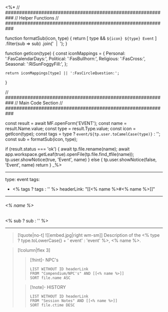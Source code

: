 <%*
// ###########################################################
//                        Helper Functions
// ###########################################################

function formatSub(icon, type) {
	return [
		type && `${icon} ${type} Event`
	]
  	.filter(sub => sub)
  	.join('&nbsp;&nbsp;|&nbsp;&nbsp;');
}

function getIcon(type) {
	const iconMappings = {
		Personal: ':FasCalendarDays:',
		Political: ':FasBullhorn:',
		Religious: ':FasCross:',
		Seasonal: ':RiSunFoggyFill:',
	};
	
	return iconMappings[type] || ':FasCircleQuestion:';
}

// ###########################################################
//                        Main Code Section
// ###########################################################

const result = await MF.openForm('EVENT');
const name = result.Name.value;
const type = result.Type.value;
const icon = getIcon(type);
const tags = type ? `event/${tp.user.toCamelCase(type)}` : '';
const sub = formatSub(icon, type);

if (result.status === 'ok') {
    await tp.file.rename(name);
    await app.workspace.getLeaf(true).openFile(tp.file.find_tfile(name));
    tp.user.showNotice(true, 'Event', name)
} else {
    tp.user.showNotice(false, 'Event', name)
    return
}
_%>

---
type: event
tags:
 - <% tags ? tags : '' %>
headerLink: "[[<% name %>#<% name %>]]"
---

###### <% name %>
<span class="sub2"><% sub ? sub : '' %></span>
___

> [!quote|no-t]
> ![[embed.jpg|right wm-sm]] Description of the <% type ? type.toLowerCase() + ' event' : 'event' %>, <% name %>.
<span class="clearfix"></span>


> [!column|flex 3]
>>[!hint]- NPC's
>>```dataview
>>LIST WITHOUT ID headerLink
>>FROM "Compendium/NPC's" AND [[<% name %>]]
>>SORT file.name ASC
> 
>>[!note]- HISTORY
>>```dataview
>>LIST WITHOUT ID headerLink
>>FROM "Session Notes" AND [[<% name %>]]
>>SORT file.ctime DESC